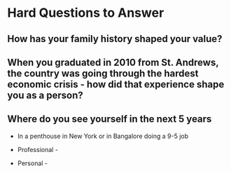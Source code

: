 # Hard Questions to Answer

## How has your family history shaped your value?


## When you graduated in 2010 from St. Andrews, the country was going through the hardest economic crisis - how did that experience shape you as a person?

##

## Where do you see yourself in the next 5 years


* In a penthouse in New York or in Bangalore doing a 9-5 job



* Professional - 
* Personal - 